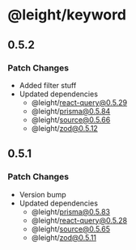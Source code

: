 # @leight/keyword

## 0.5.2

### Patch Changes

- Added filter stuff
- Updated dependencies
  - @leight/react-query@0.5.29
  - @leight/prisma@0.5.84
  - @leight/source@0.5.66
  - @leight/zod@0.5.12

## 0.5.1

### Patch Changes

- Version bump
- Updated dependencies
  - @leight/prisma@0.5.83
  - @leight/react-query@0.5.28
  - @leight/source@0.5.65
  - @leight/zod@0.5.11
